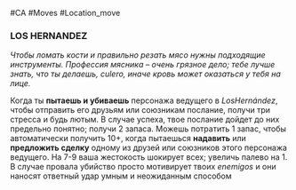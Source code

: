 #CA #Moves #Location_move

### LOS HERNANDEZ
*Чтобы ломать кости и правильно резать мясо нужны подходящие инструменты. Профессия мясника – очень грязное дело; тебе лучше знать, что ты делаешь, culero, иначе кровь может оказаться у тебя на лице.*

Когда ты **пытаешь и убиваешь** персонажа ведущего в *LosHernández*, чтобы отправить его друзьям или союзникам послание, получи три стресса и будь лютым. В случае успеха, твое послание дойдет до них предельно понятно; получи 2 запаса. Можешь потратить 1 запас, чтобы автоматически получить 10+, когда пытаешься **надавить** или **предложить сделку** одному из друзей или союзников этого персонажа ведущего. На 7-9 ваша жестокость шокирует всех; увеличь палево на 1. В случае провала убийство просто мотивирует твоих *enemigos* и они наносят ответный удар умным и неожиданным способом